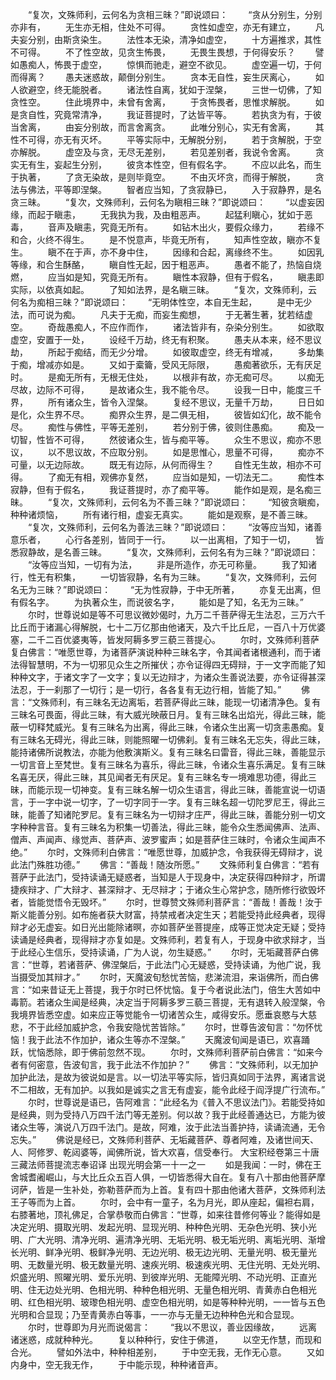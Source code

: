 <!-- { "loadSidebar": true } -->
　　“复次，文殊师利，云何名为贪相三昧？”即说颂曰：
　　“贪从分别生，分别亦非有，
　　无生亦无相，住处不可得。
　　贪性如虚空，亦无有建立，
　　凡夫妄分别，由斯贪染生。
　　法性本无染，清净如虚空，
　　十方遍推求，其性不可得。
　　不了性空故，见贪生怖畏，
　　无畏生畏想，于何得安乐？
　　譬如愚痴人，怖畏于虚空，
　　惊惧而驰走，避空不欲见。
　　虚空遍一切，于何而得离？
　　愚夫迷惑故，颠倒分别生。
　　贪本无自性，妄生厌离心，
　　如人欲避空，终无能脱者。
　　诸法性自离，犹如于涅槃，
　　三世一切佛，了知贪性空。
　　住此境界中，未曾有舍离，
　　于贪怖畏者，思惟求解脱。
　　如是贪自性，究竟常清净，
　　我证菩提时，了达皆平等。
　　若执贪为有，于彼当舍离，
　　由妄分别故，而言舍离贪。
　　此唯分别心，实无有舍离，
　　其性不可得，亦无有灭坏。
　　平等实际中，无解脱分别，
　　若于贪解脱，于空亦解脱。
　　虚空及与贪，无尽无差别，
　　若见差别者，我说令舍离。
　　贪实无有生，妄起生分别，
　　彼贪本性空，但有假名字。
　　不应以此名，而生于执著，
　　了贪无染故，是则毕竟空。
　　不由灭坏贪，而得于解脱，
　　贪法与佛法，平等即涅槃。
　　智者应当知，了贪寂静已，
　　入于寂静界，是名贪三昧。
　　“复次，文殊师利，云何名为瞋相三昧？”即说颂曰：
　　“以虚妄因缘，而起于瞋恚，
　　无我执为我，及由粗恶声。
　　起猛利瞋心，犹如于恶毒，
　　音声及瞋恚，究竟无所有。
　　如钻木出火，要假众缘力，
　　若缘不和合，火终不得生。
　　是不悦意声，毕竟无所有，
　　知声性空故，瞋亦不复生。
　　瞋不在于声，亦不身中住，
　　因缘和合起，离缘终不生。
　　如因乳等缘，和合生酥酪，
　　瞋自性无起，因于粗恶声。
　　愚者不能了，热恼自烧燃，
　　应当如是知，究竟无所有。
　　瞋性本寂静，但有于假名，
　　瞋恚即实际，以依真如起。
　　了知如法界，是名瞋三昧。
　　“复次，文殊师利，云何名为痴相三昧？”即说颂曰：
　　“无明体性空，本自无生起，
　　是中无少法，而可说为痴。
　　凡夫于无痴，而妄生痴想，
　　于无著生著，犹若结虚空。
　　奇哉愚痴人，不应作而作，
　　诸法皆非有，杂染分别生。
　　如欲取虚空，安置于一处，
　　设经千万劫，终无有积聚。
　　愚夫从本来，经不思议劫，
　　所起于痴结，而无少分增。
　　如彼取虚空，终无有增减，
　　多劫集于痴，增减亦如是。
　　又如于槖籥，受风无际限，
　　愚痴著欲乐，无有厌足时。
　　是痴无所有，无根无住处，
　　以根非有故，亦无痴可尽。
　　以痴无尽故，边际不可得，
　　是故诸众生，我不能令尽。
　　设我一日中，能度三千界，
　　所有诸众生，皆令入涅槃。
　　复经不思议，无量千万劫，
　　日日如是化，众生界不尽。
　　痴界众生界，是二俱无相，
　　彼皆如幻化，故不能令尽。
　　痴性与佛性，平等无差别，
　　若分别于佛，彼则住愚痴。
　　痴及一切智，性皆不可得，
　　然彼诸众生，皆与痴平等。
　　众生不思议，痴亦不思议，
　　以不思议故，不应取分别。
　　如是思惟心，思量不可得，
　　痴亦不可量，以无边际故。
　　既无有边际，从何而得生？
　　自性无生故，相亦不可得。
　　了痴无有相，观佛亦复然，
　　应当如是知，一切法无二。
　　痴性本寂静，但有于假名，
　　我证菩提时，亦了痴平等。
　　能作如是观，是名痴三昧。
　　“复次，文殊师利，云何名为不善三昧？”即说颂曰：
　　“知彼贪瞋痴，种种诸烦恼，
　　所有诸行相，虚妄无真实。
　　能如是观察，是不善三昧。
　　“复次，文殊师利，云何名为善法三昧？”即说颂曰：
　　“汝等应当知，诸善意乐者，
　　心行各差别，皆同于一行。
　　以一出离相，了知于一切，
　　皆悉寂静故，是名善三昧。
　　“复次，文殊师利，云何名有为三昧？”即说颂曰：
　　“汝等应当知，一切有为法，
　　非是所造作，亦无可称量。
　　我了知诸行，性无有积集，
　　一切皆寂静，名有为三昧。
　　“复次，文殊师利，云何名无为三昧？”即说颂曰：
　　“无为性寂静，于中无所著，
　　亦复无出离，但有假名字。
　　为执著众生，而说彼名字，
　　能如是了知，名无为三昧。”
　　尔时，世尊说如是等不可思议微妙偈时，九万二千菩萨得无生法忍，三万六千比丘而于诸漏心得解脱，七十二万亿那由他诸天，及六千比丘尼，一百八十万优婆塞，二千二百优婆夷等，皆发阿耨多罗三藐三菩提心。
　　尔时，文殊师利菩萨复白佛言：“唯愿世尊，为诸菩萨演说种种三昧名字，令其闻者诸根通利，而于诸法得智慧明，不为一切邪见众生之所摧伏；亦令证得四无碍辩，于一文字而能了知种种文字，于诸文字了一文字；复以无边辩才，为诸众生善说法要，亦令证得甚深法忍，于一刹那了一切行；是一切行，各各复有无边行相，皆能了知。”
　　佛言：“文殊师利，有三昧名无边离垢，若菩萨得此三昧，能现一切诸清净色。复有三昧名可畏面，得此三昧，有大威光映蔽日月。复有三昧名出焰光，得此三昧，能蔽一切释梵威光。复有三昧名为出离，得此三昧，令诸众生出离一切贪恚愚痴。复有三昧名无碍光，得此三昧，则能照曜一切佛刹。复有三昧名无忘失，得此三昧，能持诸佛所说教法，亦能为他敷演斯义。复有三昧名曰雷音，得此三昧，善能显示一切言音上至梵世。复有三昧名为喜乐，得此三昧，令诸众生喜乐满足。复有三昧名喜无厌，得此三昧，其见闻者无有厌足。复有三昧名专一境难思功德，得此三昧，而能示现一切神变。复有三昧名解一切众生语言，得此三昧，善能宣说一切语言，于一字中说一切字，了一切字同于一字。复有三昧名超一切陀罗尼王，得此三昧，能善了知诸陀罗尼。复有三昧名为一切辩才庄严，得此三昧，善能分别一切文字种种言音。复有三昧名为积集一切善法，得此三昧，能令众生悉闻佛声、法声、僧声、声闻声、缘觉声、菩萨声、波罗蜜声；如是菩萨住三昧时，令诸众生闻声不绝。”
　　尔时，文殊师利白佛言：“唯愿世尊，加威护念，令我获得无碍辩才，说此法门殊胜功德。”
　　佛言：“善哉！随汝所愿。”
　　文殊师利复白佛言：“若有菩萨于此法门，受持读诵无疑惑者，当知是人于现身中，决定获得四种辩才，所谓捷疾辩才、广大辩才、甚深辩才、无尽辩才；于诸众生心常护念，随所修行欲毁坏者，皆能觉悟令无毁坏。”
　　尔时，世尊赞文殊师利菩萨言：“善哉！善哉！汝于斯义能善分别。如布施者获大财富，持禁戒者决定生天；若能受持此经典者，现得辩才必无虚妄。如日光出能除诸暝，亦如菩萨坐菩提座，成等正觉决定无疑；受持读诵是经典者，现得辩才亦复如是。文殊师利，若复有人，于现身中欲求辩才，当于此经心生信乐，受持读诵，广为人说，勿生疑惑。”
　　尔时，无垢藏菩萨白佛言：“世尊，若诸菩萨、佛涅槃后，于此法门心无疑惑，受持读诵，为他广说，我当摄受加其辩才。”
　　尔时，天魔波旬愁忧苦恼，悲涕流泪，来诣佛所，而白佛言：“如来昔证无上菩提，我于尔时已怀忧恼。复于今者说此法门，倍生大苦如中毒箭。若诸众生闻是经典，决定当于阿耨多罗三藐三菩提，无有退转入般涅槃，令我境界皆悉空虚。如来应正等觉能令一切诸苦众生，咸得安乐。愿垂哀愍与大慈悲，不于此经加威护念，令我安隐忧苦皆除。”
　　尔时，世尊告波旬言：“勿怀忧恼！我于此法不作加护，诸众生等亦不涅槃。”
　　天魔波旬闻是语已，欢喜踊跃，忧恼悉除，即于佛前忽然不现。
　　尔时，文殊师利菩萨前白佛言：“如来今者有何密意，告波旬言，我于此法不作加护？”
　　佛言：“文殊师利，以无加护加护此法，是故为彼说如是言。以一切法平等实际，皆归真如同于法界，离诸言说不二相故，无有加护。以我如是诚实之言无有虚妄，能令此经于阎浮提广行流布。”
　　尔时，世尊说是语已，告阿难言：“此经名为《普入不思议法门》。若能受持如是经典，则为受持八万四千法门等无差别。何以故？我于此经善通达已，方能为彼诸众生等，演说八万四千法门。是故，阿难，汝于此法当善护持，读诵流通，无令忘失。”
　　佛说是经已，文殊师利菩萨、无垢藏菩萨、尊者阿难，及诸世间天、人、阿修罗、乾闼婆等，闻佛所说，皆大欢喜，信受奉行。
大宝积经卷第三十唐三藏法师菩提流志奉诏译
出现光明会第一十一之一
　　如是我闻：一时，佛在王舍城耆阇崛山，与大比丘众五百人俱，一切皆悉得大自在。复有八十那由他菩萨摩诃萨，皆是一生补处，弥勒菩萨而为上首。复有四十那由他诸大菩萨，文殊师利法王子等而为上首。
　　尔时，会中有一童子，名为月光，即从座起，偏袒右肩，右膝著地，顶礼佛足，合掌恭敬而白佛言：“世尊，如来往昔修何等业？能得如是决定光明、摄取光明、发起光明、显现光明、种种色光明、无杂色光明、狭小光明、广大光明、清净光明、遍清净光明、无垢光明、极无垢光明、离垢光明、渐增长光明、鲜净光明、极鲜净光明、无边光明、极无边光明、无量光明、极无量光明、无数量光明、极无数量光明、速疾光明、极速疾光明、无住光明、无处光明、炽盛光明、照曜光明、爱乐光明、到彼岸光明、无能障光明、不动光明、正直光明、住无边处光明、色相光明、种种色相光明、无量色相光明、青黄赤白色相光明、红色相光明、玻瓈色相光明、虚空色相光明，如是等种种光明，一一皆与五色光明和合显现；乃至青黄赤白等事，一一亦与无量无边种种色光和合显现。
　　尔时，世尊即为月光而说偈言：
　　“我以不思议，善业因缘故，
　　远离诸迷惑，成就种种光。
　　复以种种行，安住于佛道，
　　以空无作慧，而现和合光。
　　譬如外法中，种种相差别，
　　于中空无我，无作无心意。
　　又如内身中，空无我无作，
　　于中能示现，种种诸音声。
